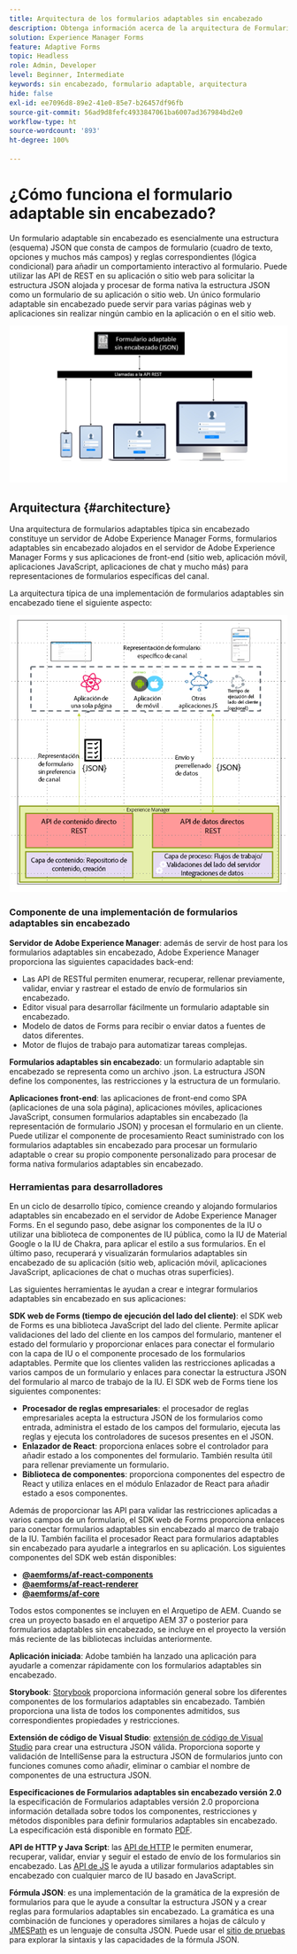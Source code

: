 ```yaml
---
title: Arquitectura de los formularios adaptables sin encabezado
description: Obtenga información acerca de la arquitectura de Formularios adaptables sin encabezado de AEM Forms y cómo puede ayudarle a crear rápidamente formularios para varias plataformas. En este artículo se ofrece información sobre cómo trabajan los formularios adaptables sin encabezado y cómo se pueden integrar con diferentes aplicaciones para simplificar el proceso de creación de formularios.
solution: Experience Manager Forms
feature: Adaptive Forms
topic: Headless
role: Admin, Developer
level: Beginner, Intermediate
keywords: sin encabezado, formulario adaptable, arquitectura
hide: false
exl-id: ee7096d8-89e2-41e0-85e7-b26457df96fb
source-git-commit: 56ad9d8fefc4933847061ba6007ad367984bd2e0
workflow-type: ht
source-wordcount: '893'
ht-degree: 100%

---
```



# ¿Cómo funciona el formulario adaptable sin encabezado?

Un formulario adaptable sin encabezado es esencialmente una estructura (esquema) JSON que consta de campos de formulario (cuadro de texto, opciones y muchos más campos) y reglas correspondientes (lógica condicional) para añadir un comportamiento interactivo al formulario. Puede utilizar las API de REST en su aplicación o sitio web para solicitar la estructura JSON alojada y procesar de forma nativa la estructura JSON como un formulario de su aplicación o sitio web. Un único formulario adaptable sin encabezado puede servir para varias páginas web y aplicaciones sin realizar ningún cambio en la aplicación o en el sitio web.

![Funcionamiento del formulario adaptable sin encabezado](/help/assets/how-headless-adaprive-forms-work.png)

## Arquitectura {#architecture}

Una arquitectura de formularios adaptables típica sin encabezado constituye un servidor de Adobe Experience Manager Forms, formularios adaptables sin encabezado alojados en el servidor de Adobe Experience Manager Forms y sus aplicaciones de front-end (sitio web, aplicación móvil, aplicaciones JavaScript, aplicaciones de chat y mucho más) para representaciones de formularios específicas del canal.

La arquitectura típica de una implementación de formularios adaptables sin encabezado tiene el siguiente aspecto:

![Arquitectura](/help/assets/headless-af-architecture.png)

<!-- 

You can use the React renderer component shipped with Headless adaptive forms to render an Adaptive Form or build your own custom component to natively render a Headless Form in a website or an application or use any UI framework or programming language to build your own components to render your forms.

A typical Headless adaptive forms architecture constitutes an Adobe Experience Manager Server, JSON structure of forms, various frontend apps for channel-specific form renditions.

![Architecture](/help/assets/headless-af-architecture.png) -->

### Componente de una implementación de formularios adaptables sin encabezado

**Servidor de Adobe Experience Manager**: además de servir de host para los formularios adaptables sin encabezado, Adobe Experience Manager proporciona las siguientes capacidades back-end:

* Las API de RESTful permiten enumerar, recuperar, rellenar previamente, validar, enviar y rastrear el estado de envío de formularios sin encabezado.
* Editor visual para desarrollar fácilmente un formulario adaptable sin encabezado.
* Modelo de datos de Forms para recibir o enviar datos a fuentes de datos diferentes.
* Motor de flujos de trabajo para automatizar tareas complejas.

**Formularios adaptables sin encabezado**: un formulario adaptable sin encabezado se representa como un archivo .json. La estructura JSON define los componentes, las restricciones y la estructura de un formulario.

**Aplicaciones front-end**: las aplicaciones de front-end como SPA (aplicaciones de una sola página), aplicaciones móviles, aplicaciones JavaScript, consumen formularios adaptables sin encabezado (la representación de formulario JSON) y procesan el formulario en un cliente. Puede utilizar el componente de procesamiento React suministrado con los formularios adaptables sin encabezado para procesar un formulario adaptable o crear su propio componente personalizado para procesar de forma nativa formularios adaptables sin encabezado.

<!-- ### Understanding Headless adaptive forms definition -->



### Herramientas para desarrolladores

En un ciclo de desarrollo típico, comience creando y alojando formularios adaptables sin encabezado en el servidor de Adobe Experience Manager Forms. En el segundo paso, debe asignar los componentes de la IU o utilizar una biblioteca de componentes de IU pública, como la IU de Material Google o la IU de Chakra, para aplicar el estilo a sus formularios. En el último paso, recuperará y visualizarán formularios adaptables sin encabezado de su aplicación (sitio web, aplicación móvil, aplicaciones JavaScript, aplicaciones de chat o muchas otras superficies).

Las siguientes herramientas le ayudan a crear e integrar formularios adaptables sin encabezado en sus aplicaciones:

**SDK web de Forms (tiempo de ejecución del lado del cliente)**: el SDK web de Forms es una biblioteca JavaScript del lado del cliente. Permite aplicar validaciones del lado del cliente en los campos del formulario, mantener el estado del formulario y proporcionar enlaces para conectar el formulario con la capa de IU o el componente procesado de los formularios adaptables. Permite que los clientes validen las restricciones aplicadas a varios campos de un formulario y enlaces para conectar la estructura JSON del formulario al marco de trabajo de la IU. El SDK web de Forms tiene los siguientes componentes:

* **Procesador de reglas empresariales**: el procesador de reglas empresariales acepta la estructura JSON de los formularios como entrada, administra el estado de los campos del formulario, ejecuta las reglas y ejecuta los controladores de sucesos presentes en el JSON.
* **Enlazador de React**: proporciona enlaces sobre el controlador para añadir estado a los componentes del formulario. También resulta útil para rellenar previamente un formulario.
* **Biblioteca de componentes**: proporciona componentes del espectro de React y utiliza enlaces en el módulo Enlazador de React para añadir estado a esos componentes.

Además de proporcionar las API para validar las restricciones aplicadas a varios campos de un formulario, el SDK web de Forms proporciona enlaces para conectar formularios adaptables sin encabezado al marco de trabajo de la IU. También facilita el procesador React para formularios adaptables sin encabezado para ayudarle a integrarlos en su aplicación. Los siguientes componentes del SDK web están disponibles:

* **[@aemforms/af-react-components](https://www.npmjs.com/package/@aemforms/af-react-components)**
* **[@aemforms/af-react-renderer](https://www.npmjs.com/package/@aemforms/af-react-renderer)**
* **[@aemforms/af-core](https://www.npmjs.com/package/@aemforms/af-core)**

Todos estos componentes se incluyen en el Arquetipo de AEM. Cuando se crea un proyecto basado en el arquetipo AEM 37 o posterior para formularios adaptables sin encabezado, se incluye en el proyecto la versión más reciente de las bibliotecas incluidas anteriormente.

**Aplicación iniciada**: Adobe también ha lanzado una aplicación para ayudarle a comenzar rápidamente con los formularios adaptables sin encabezado.

<!-- **View Library (UI Layer)**: A custom form application built in a front-end language. You can use react, Angular, Flutter, NPM, Vue.js, Ionic, BootStrap, or any other language to built front end. You can also use the Headless adaptive forms Super Component, provided out-of-the-box, inside a react application to render a Headless adaptive form. Headless adaptive forms super component makes use of OOTB react spectrum -based form components to render the Headless adaptive form. 

Core-Components: It enables use to render an Adaptive Form using JSON structure. It uses rule grammar to help create dynamic field interactions. The rule grammar is based on [JSON formula](http://github.com/adobe/json-formula/). You can develop your own renderer or embed the React based Adaptive Forms renderer, provided OOTB, in your front-end app to render the form. -->

**Storybook**: [Storybook](https://opensource.adobe.com/aem-forms-af-runtime/storybook/) proporciona información general sobre los diferentes componentes de los formularios adaptables sin encabezado. También proporciona una lista de todos los componentes admitidos, sus correspondientes propiedades y restricciones.

**Extensión de código de Visual Studio**: [extensión de código de Visual Studio](visual-studio-code-extension-for-headless-adaptive-forms.md) para crear una estructura JSON válida. Proporciona soporte y validación de IntelliSense para la estructura JSON de formularios junto con funciones comunes como añadir, eliminar o cambiar el nombre de componentes de una estructura JSON.

**Especificaciones de Formularios adaptables sin encabezado versión 2.0** la especificación de Formularios adaptables versión 2.0 proporciona información detallada sobre todos los componentes, restricciones y métodos disponibles para definir formularios adaptables sin encabezado. La especificación está disponible en formato [PDF](/help/assets/Headless-Adaptive-Form-Specification.pdf).

**API de HTTP y Java Script**: las [API de HTTP](https://opensource.adobe.com/aem-forms-af-runtime/api/) le permiten enumerar, recuperar, validar, enviar y seguir el estado de envío de los formularios sin encabezado. Las [API de JS](https://opensource.adobe.com/aem-forms-af-runtime/jsdocs/) le ayuda a utilizar formularios adaptables sin encabezado con cualquier marco de IU basado en JavaScript.

**Fórmula JSON**: es una implementación de la gramática de la expresión de formularios para que le ayude a consultar la estructura JSON y a crear reglas para formularios adaptables sin encabezado. La gramática es una combinación de funciones y operadores similares a hojas de cálculo y [JMESPath](https://jmespath.org/) es un lenguaje de consulta JSON. Puede usar el [sitio de pruebas](https://opensource.adobe.com/json-formula/dist/index.html) para explorar la sintaxis y las capacidades de la fórmula JSON.
